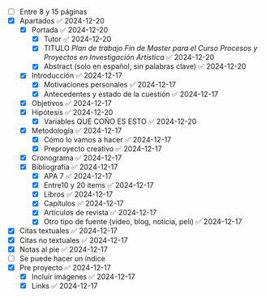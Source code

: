 - [ ] Entre 8 y 15 páginas
- [x] Apartados ✅ 2024-12-20
	- [x] Portada ✅ 2024-12-20
		- [x] Tutor ✅ 2024-12-20
		- [x] TITULO *Plan de trabajo Fin de Master para el Curso Procesos y Proyectos en Investigación Artística* ✅ 2024-12-20
		- [x] Abstract (solo en español, sin palabras clave) ✅ 2024-12-20
	- [x] Introducción ✅ 2024-12-17
		- [x] Motivaciones personales ✅ 2024-12-17
		- [x] Antecedentes y estado de la cuestión ✅ 2024-12-17
	- [x] Objetivos ✅ 2024-12-17
	- [x] Hipótesis ✅ 2024-12-20
		- [x] Variables QUE COÑO ES ESTO ✅ 2024-12-20
	- [x] Metodología ✅ 2024-12-17
		- [x] Cómo lo vamos a hacer ✅ 2024-12-17
		- [x] Preproyecto creativo ✅ 2024-12-17
	- [x] Cronograma ✅ 2024-12-17
	- [x] Bibliografía ✅ 2024-12-17
		- [x] APA 7 ✅ 2024-12-17
		- [x] Entre10 y 20 items ✅ 2024-12-17
		- [x] Libros ✅ 2024-12-17
		- [x] Capítulos ✅ 2024-12-17
		- [x] Artículos de revista ✅ 2024-12-17
		- [x] Otro tipo de fuente (video, blog, noticia, peli) ✅ 2024-12-17
- [x] Citas textuales ✅ 2024-12-17
- [x] Citas no textuales ✅ 2024-12-17
- [x] Notas al pie ✅ 2024-12-17
- [ ] Se puede hacer un índice
- [x] Pre proyecto ✅ 2024-12-17
	- [x] Incluir imágenes ✅ 2024-12-17
	- [x] Links ✅ 2024-12-17
